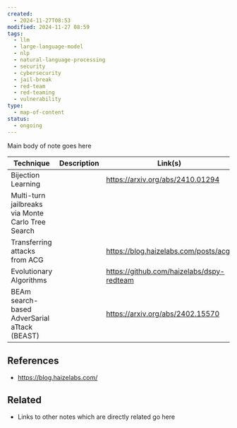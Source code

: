 ```yaml
---
created:
  - 2024-11-27T08:53
modified: 2024-11-27 08:59
tags:
  - llm
  - large-language-model
  - nlp
  - natural-language-processing
  - security
  - cybersecurity
  - jail-break
  - red-team
  - red-teaming
  - vulnerability
type:
  - map-of-content
status:
  - ongoing
---
```

Main body of note goes here

| Technique                                         | Description | Link(s)                                   |
| ------------------------------------------------- | ----------- | ----------------------------------------- |
| Bijection Learning                                |             | https://arxiv.org/abs/2410.01294          |
| Multi-turn jailbreaks via Monte Carlo Tree Search |             |                                           |
| Transferring attacks from ACG                     |             | https://blog.haizelabs.com/posts/acg/     |
| Evolutionary Algorithms                           |             | https://github.com/haizelabs/dspy-redteam |
| BEAm search-based AdverSarial aTtack (BEAST)      |             | https://arxiv.org/abs/2402.15570          |
## References
* https://blog.haizelabs.com/
## Related
* Links to other notes which are directly related go here